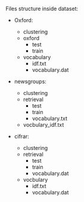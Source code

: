 
Files structure inside dataset:

 - Oxford: 
 	- clustering
	- oxford
		- test
		- train
	- vocabulary
		- idf.txt
		- vocabulary.dat

- newsgroups:
	- clustering
	- retrieval 
		- test
		- train
		- vocabulary.txt
	- vocbulary_idf.txt

- cifrar:
	- clustering
	- retrieval 
		- test
		- train
		- vocabulary.dat
	- vocbulary
		- idf.txt
		- vocabulary.dat
		
